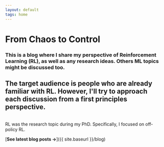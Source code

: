 ```yaml
---
layout: default
tags: home
---
```


# From Chaos to Control

### This is a blog where I share my perspective of Reinforcement Learning (RL), as well as any research ideas. Others ML topics might be discussed too. 

## The target audience is people who are already familiar with RL. However, I'll try to approach each discussion from a first principles perspective. 

<br>
RL was the research topic during my PhD. Specifically, I focused on off-policy RL.

<br>

[**See latest blog posts →**]({{ site.baseurl }}/blog)
